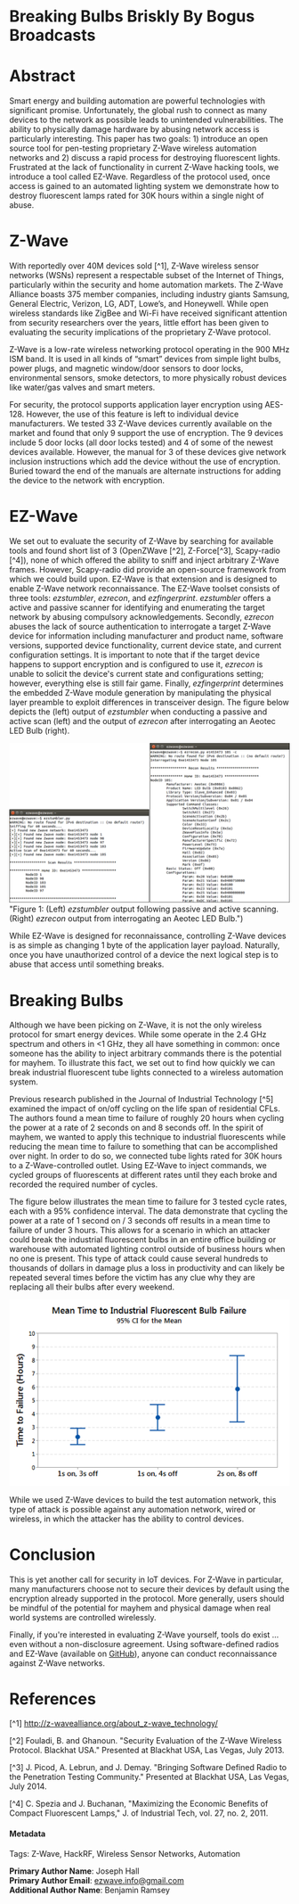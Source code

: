 # Breaking Bulbs Briskly By Bogus Broadcasts

# Abstract
Smart energy and building automation are powerful technologies with significant promise. Unfortunately, the global rush to connect as many devices to the network as possible leads to unintended vulnerabilities. The ability to physically damage hardware by abusing network access is particularly interesting. This paper has two goals: 1) introduce an open source tool for pen-testing proprietary Z-Wave wireless automation networks and 2) discuss a rapid process for destroying fluorescent lights. Frustrated at the lack of functionality in current Z-Wave hacking tools, we introduce a tool called EZ-Wave. Regardless of the protocol used, once access is gained to an automated lighting system we demonstrate how to destroy fluorescent lamps rated for 30K hours within a single night of abuse.

# Z-Wave
With reportedly over 40M devices sold [^1], Z-Wave wireless sensor networks (WSNs) represent a respectable subset of the Internet of Things, particularly within the security and home automation markets. The Z-Wave Alliance boasts 375 member companies, including industry giants Samsung, General Electric, Verizon, LG, ADT, Lowe’s, and Honeywell. While open wireless standards like ZigBee and Wi-Fi have received significant attention from security researchers over the years, little effort has been given to evaluating the security implications of the proprietary Z-Wave protocol. 

Z-Wave is a low-rate wireless networking protocol operating in the 900 MHz ISM band. It is used in all kinds of “smart” devices from simple light bulbs, power plugs, and magnetic window/door sensors to door locks, environmental sensors, smoke detectors, to more physically robust devices like water/gas valves and smart meters.

For security, the protocol supports application layer encryption using AES-128. However, the use of this feature is left to individual device manufacturers. We tested 33 Z-Wave devices currently available on the market and found that only 9 support the use of encryption. The 9 devices include 5 door locks (all door locks tested) and 4 of some of the newest devices available. However, the manual for 3 of these devices give network inclusion instructions which add the device without the use of encryption. Buried toward the end of the manuals are alternate instructions for adding the device to the network with encryption.

# EZ-Wave
We set out to evaluate the security of Z-Wave by searching for available tools and found short list of 3 (OpenZWave [^2], Z-Force[^3], Scapy-radio [^4]), none of which offered the ability to sniff and inject arbitrary Z-Wave frames. However, Scapy-radio did provide an open-source framework from which we could build upon. EZ-Wave is that extension and is designed to enable Z-Wave network reconnaissance. The EZ-Wave toolset consists of three tools: *ezstumbler*, *ezrecon*, and *ezfingerprint*. *ezstumbler* offers a active and passive scanner for identifying and enumerating the target network by abusing compulsory acknowledgements. Secondly, *ezrecon* abuses the lack of source authentication to interrogate a target Z-Wave device for information including manufacturer and product name, software versions, supported device functionality, current device state, and current configuration settings. It is important to note that if the target device happens to support encryption and is configured to use it, *ezrecon* is unable to solicit the device's current state and configurations setting; however, everything else is still fair game. Finally, *ezfingerprint* determines the embedded Z-Wave module generation by manipulating the physical layer preamble to exploit differences in transceiver design. The figure below depicts the (left) output of *ezstumbler* when conducting a passive and active scan (left) and the output of *ezrecon* after interrogating an Aeotec LED Bulb (right).

![Mean Time to Industrial Bulb Failure](imgs/01_output.png) "Figure 1: (Left) *ezstumbler* output following passive and active scanning. (Right) *ezrecon* output from interrogating an Aeotec LED Bulb.")

While EZ-Wave is designed for reconnaissance, controlling Z-Wave devices is as simple as changing 1 byte of the application layer payload. Naturally, once you have unauthorized control of a device the next logical step is to abuse that access until something breaks.

# Breaking Bulbs
Although we have been picking on Z-Wave, it is not the only wireless protocol for smart energy devices. While some operate in the 2.4 GHz spectrum and others in <1 GHz, they all have something in common: once someone has the ability to inject arbitrary commands there is the potential for mayhem. To illustrate this fact, we set out to find how quickly we can break industrial fluorescent tube lights connected to a wireless automation system.

Previous research published in the Journal of Industrial Technology [^5] examined the impact of on/off cycling on the life span of residential CFLs. The authors found a mean time to failure of roughly 20 hours when cycling the power at a rate of 2 seconds on and 8 seconds off. In the spirit of mayhem, we wanted to apply this technique to industrial fluorescents while reducing the mean time to failure to something that can be accomplished over night. In order to do so, we connected tube lights rated for 30K hours to a Z-Wave-controlled outlet. Using EZ-Wave to inject commands, we cycled groups of fluorescents at different rates until they each broke and recorded the required number of cycles.

The figure below illustrates the mean time to failure for 3 tested cycle rates, each with a 95% confidence interval. The data demonstrate that cycling the power at a rate of 1 second on / 3 seconds off results in a mean time to failure of under 3 hours. This allows for a scenario in which an attacker could break the industrial fluorescent bulbs in an entire office building or warehouse with automated lighting control outside of business hours when no one is present. This type of attack could cause several hundreds to thousands of dollars in damage plus a loss in productivity and can likely be repeated several times before the victim has any clue why they are replacing all their bulbs after every weekend.

![Mean Time to Industrial Bulb Failure](imgs/mttf.png "Figure 1: Mean Time to Failure")

While we used Z-Wave devices to build the test automation network, this type of attack is possible against any automation network, wired or wireless, in which the attacker has the ability to control devices.

# Conclusion

This is yet another call for security in IoT devices. For Z-Wave in particular, many manufacturers choose not to secure their devices by default using the encryption already supported in the protocol. More generally, users should be mindful of the potential for mayhem and physical damage when real world systems are controlled wirelessly.

Finally, if you're interested in evaluating Z-Wave yourself, tools do exist ... even without a non-disclosure agreement. Using software-defined radios and EZ-Wave (available on [GitHub](https://github.com/AFITWiSec/EZ-Wave)), anyone can conduct reconnaissance against Z-Wave networks.

# References

[^1] http://z-wavealliance.org/about_z-wave_technology/

[^2] Fouladi, B. and Ghanoun. "Security Evaluation of the Z-Wave Wireless Protocol. Blackhat USA." Presented at Blackhat USA, Las Vegas, July 2013.

[^3] J. Picod, A. Lebrun, and J. Demay. "Bringing Software Defined Radio to
the Penetration Testing Community." Presented at Blackhat USA, Las Vegas, July
2014.

[^4] C. Spezia and J. Buchanan, "Maximizing the Economic Benefits of Compact Fluorescent Lamps," J. of Industrial Tech, vol. 27, no. 2, 2011.


#### Metadata

Tags: Z-Wave, HackRF, Wireless Sensor Networks, Automation

**Primary Author Name**: Joseph Hall  
**Primary Author Email**: ezwave.info@gmail.com  
**Additional Author Name**: Benjamin Ramsey  
  
